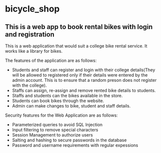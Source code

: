 # bicycle_shop
This is a web app to book rental bikes with login and registration
---
This is a web application that would suit a college bike rental service. It works like a library for bikes.

The features of the application are as follows:  
* Students and staff can register and login with their college details(They will be allowed to registered only if their details were entered by the admin account. This is to ensure that a random preson does not register with the college).
* Staffs can assign, re-assign and remove rented bike details to students.
* Staffs and students can the bikes available in the store.
* Students can book bikes through the website.
* Admin can make changes to bike, student and staff details.

Security features for the Web Application are as follows:
* Parameterized queries to avoid SQL Injection
* Input filtering to remove special characters
* Session Management to authorize users
* Salting and hashing to secure passwords in the database
* Password and username requirements with regular expessions
